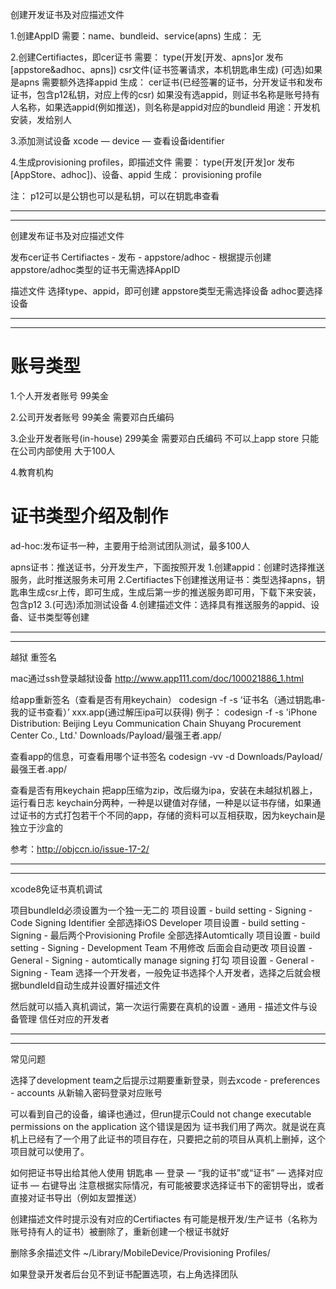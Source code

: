 
创建开发证书及对应描述文件

1.创建AppID
需要：name、bundleid、service(apns)
生成： 无

2.创建Certifiactes，即cer证书
需要：
type(开发[开发、apns]or 发布[appstore&adhoc、apns])
csr文件(证书签署请求，本机钥匙串生成)
(可选)如果是apns 需要额外选择appid
生成：
cer证书(已经签署的证书，分开发证书和发布证书，包含p12私钥，对应上传的csr)
如果没有选appid，则证书名称是账号持有人名称，如果选appid(例如推送)，则名称是appid对应的bundleid
用途：开发机安装，发给别人

3.添加测试设备
xcode — device — 查看设备identifier

4.生成provisioning profiles，即描述文件
需要：
type(开发[开发]or 发布[AppStore、adhoc])、设备、appid
生成：
provisioning profile

注：
p12可以是公钥也可以是私钥，可以在钥匙串查看

************************************************************************************************************************************************
************************************************************************************************************************************************

创建发布证书及对应描述文件

发布cer证书
Certifiactes - 发布 - appstore/adhoc - 根据提示创建
appstore/adhoc类型的证书无需选择AppID

描述文件
选择type、appid，即可创建
appstore类型无需选择设备
adhoc要选择设备


************************************************************************************************************************************************
************************************************************************************************************************************************



# 账号类型

1.个人开发者账号
99美金

2.公司开发者账号
99美金
需要邓白氏编码

3.企业开发者账号(in-house)
299美金
需要邓白氏编码
不可以上app store 只能在公司内部使用 大于100人

4.教育机构

# 证书类型介绍及制作

ad-hoc:发布证书一种，主要用于给测试团队测试，最多100人

apns证书：推送证书，分开发生产，下面按照开发
1.创建appid：创建时选择推送服务，此时推送服务未可用
2.Certifiactes下创建推送用证书：类型选择apns，钥匙串生成csr上传，即可生成，生成后第一步的推送服务即可用，下载下来安装，包含p12
3.(可选)添加测试设备
4.创建描述文件：选择具有推送服务的appid、设备、证书类型等创建


************************************************************************************************************************************************
************************************************************************************************************************************************

越狱 重签名

mac通过ssh登录越狱设备
http://www.app111.com/doc/100021886_1.html

给app重新签名（查看是否有用keychain）
codesign -f -s ‘证书名（通过钥匙串-我的证书查看）’ xxx.app(通过解压ipa可以获得)
例子：
codesign -f -s 'iPhone Distribution: Beijing Leyu Communication Chain Shuyang Procurement Center Co., Ltd.' Downloads/Payload/最强王者.app/

查看app的信息，可查看用哪个证书签名
codesign -vv -d Downloads/Payload/最强王者.app/

查看是否有用keychain
把app压缩为zip，改后缀为ipa，安装在未越狱机器上，运行看日志
keychain分两种，一种是以键值对存储，一种是以证书存储，如果通过证书的方式打包若干个不同的app，存储的资料可以互相获取，因为keychain是独立于沙盒的

参考：http://objccn.io/issue-17-2/



************************************************************************************************************************************************
************************************************************************************************************************************************

xcode8免证书真机调试

项目bundleId必须设置为一个独一无二的
项目设置 - build setting - Signing - Code Signing Identifier 全部选择iOS Developer
项目设置 - build setting - Signing - 最后两个Provisioning Profile 全部选择Automtically
项目设置 - build setting - Signing - Development Team 不用修改 后面会自动更改
项目设置 - General - Signing - automtically manage signing 打勾
项目设置 - General - Signing - Team 选择一个开发者，一般免证书选择个人开发者，选择之后就会根据bundleId自动生成并设置好描述文件

然后就可以插入真机调试，第一次运行需要在真机的设置 - 通用 - 描述文件与设备管理 信任对应的开发者

************************************************************************************************************************************************
************************************************************************************************************************************************

常见问题

选择了development team之后提示过期要重新登录，则去xcode - preferences - accounts 从新输入密码登录对应账号

可以看到自己的设备，编译也通过，但run提示Could not change executable permissions on the application
这个错误是因为 证书我们用了两次。就是说在真机上已经有了一个用了此证书的项目存在，只要把之前的项目从真机上删掉，这个项目就可以使用了。

如何把证书导出给其他人使用
钥匙串 — 登录 — “我的证书”或“证书” — 选择对应证书 — 右键导出
注意根据实际情况，有可能被要求选择证书下的密钥导出，或者直接对证书导出（例如友盟推送）

创建描述文件时提示没有对应的Certifiactes
有可能是根开发/生产证书（名称为账号持有人的证书）被删除了，重新创建一个根证书就好

删除多余描述文件
~/Library/MobileDevice/Provisioning Profiles/

如果登录开发者后台见不到证书配置选项，右上角选择团队
